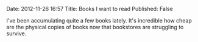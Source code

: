 Date: 2012-11-26 16:57 
Title: Books I want to read 
Published: False

I've been accumulating quite a few books lately. It's incredible how cheap are the physical copies of books now that bookstores are struggling to survive.